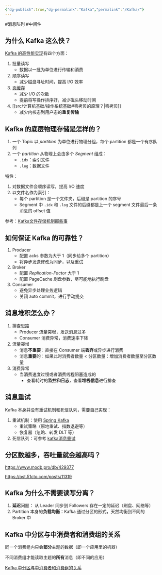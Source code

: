 ```yaml
---
{"dg-publish":true,"dg-permalink":"Kafka","permalink":"/Kafka/"}
---
```



#消息队列 #中间件 

## 为什么 Kafka 这么快？

[Kafka 的高性能实现](obsidian://open?vault=%E7%AC%94%E8%AE%B0&file=src%2Ftech%2FKafka%20-%20%E9%AB%98%E6%80%A7%E8%83%BD%E5%AE%9E%E7%8E%B0)有四个方面：

1. 批量读写
	- 数据以一批为单位进行传输和消费
2. 顺序读写
	- 减少磁盘寻址时间，提高 I/O 效率
3. [页缓存](obsidian://open?vault=%E7%AC%94%E8%AE%B0&file=src%2Fquestions%2F%E4%BB%80%E4%B9%88%E6%98%AF%E9%A1%B5%E7%BC%93%E5%AD%98%EF%BC%9F)
	- 减少 I/O 的次数
	- 提前将写操作排序好，减少磁头移动时间
4. [[src/计算机基础/操作系统基础#零拷贝的原理？\|零拷贝]]
	- 减少内核态到用户态的**重复传输**

## Kafka 的底层物理存储是怎样的？

1. 一个 Topic 以 *partition* 为单位进行物理分组，每个 partition 都是一个有序队列
2. 一个 *partition* 从物理上会由多个 *Segment* 组成：
	- `.idx`：索引文件
	- `.log`：数据文件

特性：
1. 对数据文件会顺序读写，提高 I/O 速度
2. 以文件名作为索引：
	- 每个 partition 是一个文件夹，后缀是 partition 的序号
	- Segment 中 `.idx` 和 `.log` 文件的后缀都是上一个 segment 文件最后一条消息的 offset 值

参考：[Kafka文件存储机制那些事](https://tech.meituan.com/2015/01/13/kafka-fs-design-theory.html)

## 如何保证 Kafka 的可靠性？

1. Producer
	- 配置 acks 参数为大于 1（同步给多个 partition）
	- 将异步发送修改为同步，以及重试
2. Broker
	- 配置 *Replication-Factor* 大于 1
	- 配置 PageCache 刷盘参数，尽可能地执行刷盘
3. Consumer
	- 避免异步处理业务逻辑
	- 关闭 auto commit，进行手动提交

## 消息堆积怎么办？

1. 排查思路
	- Producer 流量突增，发送消息过多
	- Consumer 消费异常，消费速率下降
2. 流量突增
	- 消息**不重要**：直接在 Consumer 端**丢弃**或异步进行消费
	- 消息**重要**的：如果此时消费者数量 < 分区数量：增加消费者数量至分区数量
3. 消费异常
	- 当消费速度过慢或者消费线程阻塞造成的
		- 查看耗时的**监控和日志**，查看**堆栈信息**进行排查

## 消息重试

Kafka 本身并没有重试机制和死信队列，需要自己实现：
1. 重试机制：使用 [Spring Kafka ](obsidian://open?vault=%E7%AC%94%E8%AE%B0&file=src%2Funarchived%2FSpring%20Kafka)
	- 重试策略（原地重试、指数退避等）
	- 恢复器（忽略、转发 DLT 等）
2. 死信队列：可参考 [kafka消息重试](https://blog.csdn.net/sz85850597/article/details/86749783)

## 分区数越多，吞吐量就会越高吗？

https://www.modb.pro/db/429377

https://ost.51cto.com/posts/11319

## Kafka 为什么不需要读写分离？

1. **延迟**问题： 从 Leader 同步到 Followers 存在一定的延迟（刷盘、网络等）
2. Partition 本身的**负载均衡**：Kafka 通过分区的形式，天然均衡到不同的 Broker 中

## Kafka 中分区与中消费者和消费组的关系

同一个消费组内只会**部分**主题的数据（即一个应用里的机器）

不同消费组才能读取主题的**所有**消息（即不同的应用）

[Kafka 中分区与中消费者和消费组的关系](obsidian://open?vault=%E7%AC%94%E8%AE%B0&file=src%2Funarchived%2FKafka%20%E4%B8%AD%E5%88%86%E5%8C%BA%E4%B8%8E%E4%B8%AD%E6%B6%88%E8%B4%B9%E8%80%85%E5%92%8C%E6%B6%88%E8%B4%B9%E7%BB%84%E7%9A%84%E5%85%B3%E7%B3%BB)


